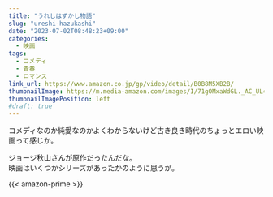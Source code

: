```yaml
---
title: "うれしはずかし物語"
slug: "ureshi-hazukashi"
date: "2023-07-02T08:48:23+09:00"
categories:
  - 映画
tags:
  - コメディ
  - 青春
  - ロマンス
link_url: https://www.amazon.co.jp/gp/video/detail/B0B8M5XB2B/
thumbnailImage: https://m.media-amazon.com/images/I/71gOMxaWdGL._AC_UL400_.jpg
thumbnailImagePosition: left
#draft: true
---
```

コメディなのか純愛なのかよくわからないけど古き良き時代のちょっとエロい映画って感じか。
<!--more-->
ジョージ秋山さんが原作だったんだな。  
映画はいくつかシリーズがあったかのように思うが。

{{< amazon-prime >}}
